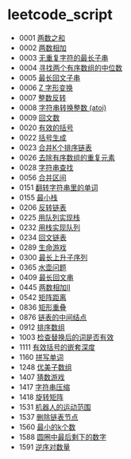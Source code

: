 # leetcode_script

- 0001 [两数之和](./code/0001)
- 0002 [两数相加](./code/0002)
- 0003 [无重复字符的最长子串](./code/0003)
- 0004 [寻找两个有序数组的中位数](./code/0004)
- 0005 [最长回文子串](./code/0005)
- 0006 [Z 字形变换](./code/0006)
- 0007 [整数反转](./code/0007)
- 0008 [字符串转换整数 (atoi)](./code/0008)
- 0009 [回文数](./code/0009)
- 0020 [有效的括号](./code/0020)
- 0022 [括号生成](./code/0022)
- 0023 [合并K个排序链表](./code/0023)
- 0026 [去除有序数组的重复元素](./code/0026)
- 0028 [字符串查找](./code/0028)
- 0056 [合并区间](./code/0056)
- 0151 [翻转字符串里的单词](./code/0151)
- 0155 [最小栈](./code/0155)
- 0206 [反转链表](./code/0206)
- 0225 [用队列实现栈](./code/0225)
- 0232 [用栈实现队列](./code/0232)
- 0234 [回文链表](./code/0234)
- 0289 [生命游戏](./code/0289)
- 0300 [最长上升子序列](./code/0300)
- 0365 [水壶问题](./code/0365)
- 0409 [最长回文串](./code/0409)
- 0445 [两数相加II](./code/0445)
- 0542 [矩阵距离](./code/0542)
- 0836 [矩形重叠](./code/0836)
- 0876 [链表的中间结点](./code/0876)
- 0912 [排序数组](./code/0912)
- 1003 [检查替换后的词是否有效](./code/1003)
- 1111 [有效括号的嵌套深度](./code/1111)
- 1160 [拼写单词](./code/1160)
- 1248 [优美子数组](./code/1248)
- 1407 [猜数游戏](./code/1378)
- 1417 [字符串压缩](./code/1471)
- 1418 [旋转矩阵](./code/1418)
- 1531 [机器人的运动范围](./code/1531)
- 1537 [删除链表节点](./code/1537)
- 1560 [最小的k个数](./code/1560)
- 1588 [圆圈中最后剩下的数字](./code/1588)
- 1591 [逆序对数量](./code/1591)